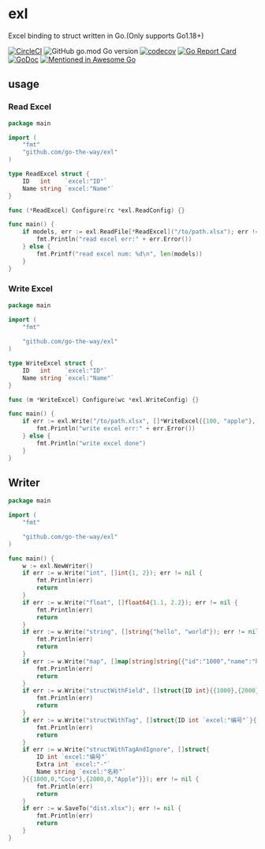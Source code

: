 # exl
Excel binding to struct written in Go.(Only supports Go1.18+)

[![CircleCI](https://circleci.com/gh/go-the-way/exl/tree/main.svg?style=shield)](https://circleci.com/gh/go-the-way/exl/tree/main)
![GitHub go.mod Go version](https://img.shields.io/github/go-mod/go-version/go-the-way/exl)
[![codecov](https://codecov.io/gh/go-the-way/exl/branch/main/graph/badge.svg?token=8MAR3J959H)](https://codecov.io/gh/go-the-way/exl)
[![Go Report Card](https://goreportcard.com/badge/github.com/go-the-way/exl)](https://goreportcard.com/report/github.com/go-the-way/exl)
[![GoDoc](https://pkg.go.dev/badge/github.com/go-the-way/exl?status.svg)](https://pkg.go.dev/github.com/go-the-way/exl?tab=doc)
[![Mentioned in Awesome Go](https://awesome.re/mentioned-badge.svg)](https://github.com/avelino/awesome-go#microsoft-excel)

## usage

### Read Excel

```go
package main

import (
	"fmt"
	"github.com/go-the-way/exl"
)

type ReadExcel struct {
	ID   int    `excel:"ID"`
	Name string `excel:"Name"`
}

func (*ReadExcel) Configure(rc *exl.ReadConfig) {}

func main() {
	if models, err := exl.ReadFile[*ReadExcel]("/to/path.xlsx"); err != nil {
		fmt.Println("read excel err:" + err.Error())
	} else {
		fmt.Printf("read excel num: %d\n", len(models))
	}
}
```

### Write Excel

```go
package main

import (
	"fmt"
	
	"github.com/go-the-way/exl"
)

type WriteExcel struct {
	ID   int    `excel:"ID"`
	Name string `excel:"Name"`
}

func (m *WriteExcel) Configure(wc *exl.WriteConfig) {}

func main() {
	if err := exl.Write("/to/path.xlsx", []*WriteExcel{{100, "apple"}, {200, "pear"}}); err != nil {
		fmt.Println("write excel err:" + err.Error())
	} else {
		fmt.Println("write excel done")
	}
}
```

## Writer

```go
package main

import (
	"fmt"

	"github.com/go-the-way/exl"
)

func main() {
	w := exl.NewWriter()
	if err := w.Write("int", []int{1, 2}); err != nil {
		fmt.Println(err)
		return
	}
	if err := w.Write("float", []float64{1.1, 2.2}); err != nil {
		fmt.Println(err)
		return
	}
	if err := w.Write("string", []string{"hello", "world"}); err != nil {
		fmt.Println(err)
		return
	}
	if err := w.Write("map", []map[string]string{{"id":"1000","name":"hello"},{"id":"2000","name":"world"}}); err != nil {
		fmt.Println(err)
		return
	}
	if err := w.Write("structWithField", []struct{ID int}{{1000},{2000}}); err != nil {
		fmt.Println(err)
		return
	}
	if err := w.Write("structWithTag", []struct{ID int `excel:"编号"`}{{1000},{2000}}); err != nil {
		fmt.Println(err)
		return
	}
	if err := w.Write("structWithTagAndIgnore", []struct{
		ID int `excel:"编号"`
		Extra int `excel:"-"`
		Name string `excel:"名称"`
	}{{1000,0,"Coco"},{2000,0,"Apple"}}); err != nil {
		fmt.Println(err)
		return
	} 
	if err := w.SaveTo("dist.xlsx"); err != nil {
		fmt.Println(err)
		return
	}
}
```
